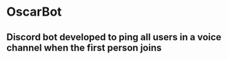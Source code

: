 # OscarBot
## Discord bot developed to ping all users in a voice channel when the first person joins
